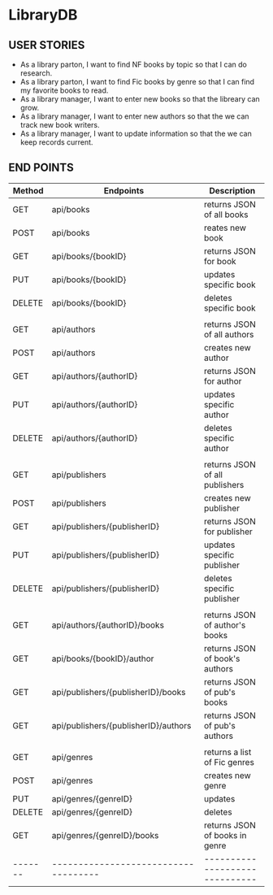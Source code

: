 # LibraryDB

## USER STORIES
- As a library parton, I want to find NF books by topic so that I can do research.
- As a library parton, I want to find Fic books by genre so that I can find my favorite books to read.
- As a library manager, I want to enter new books so that the libreary can grow.
- As a library manager, I want to enter new authors so that the we can track new book writers.
- As a library manager, I want to update information so that the we can keep records current.

## END POINTS
|Method |Endpoints                           |Description                   |
|-------|------------------------------------|------------------------------|
|GET    |api/books                           |returns JSON of all books     |
|POST   |api/books                           |reates new book               |
|GET    |api/books/{bookID}                  |returns JSON for book         |
|PUT    |api/books/{bookID}                  |updates specific book         |
|DELETE	|api/books/{bookID}                  |deletes specific book         |
|       |                                    |                              |
|GET	|api/authors        	             |returns JSON of all authors   |
|POST	|api/authors			             |creates new author            |
|GET    |api/authors/{authorID}	             |returns JSON for author       |
|PUT    |api/authors/{authorID}              |updates specific author       |
|DELETE	|api/authors/{authorID}              |deletes specific author       |
|       |                                    |                              |  
|GET    |api/publishers                      |returns JSON of all publishers|
|POST	|api/publishers				         |creates new publisher         |
|GET    |api/publishers/{publisherID}        |returns JSON for publisher    |
|PUT    |api/publishers/{publisherID}        |updates specific publisher    |
|DELETE	|api/publishers/{publisherID}        |deletes specific publisher    |
|       |                                    |                              |
|GET	|api/authors/{authorID}/books        |returns JSON of author's books|
|GET    |api/books/{bookID}/author	         |returns JSON of book's authors|
|GET	|api/publishers/{publisherID}/books  |	returns JSON of pub's books |
|GET	|api/publishers/{publisherID}/authors|returns JSON of pub's authors |
|       |                                    |                              |
|GET	|api/genres							 |returns a list of Fic genres  |
|POST	|api/genres							 |creates new genre             |
|PUT    |api/genres/{genreID}				 |updates                       |
|DELETE |api/genres/{genreID}				 |deletes                       |
|GET    |api/genres/{genreID}/books			 |returns JSON of books in genre|
|-------|------------------------------------|------------------------------|


